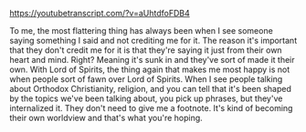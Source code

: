 https://youtubetranscript.com/?v=aUhtdfoFDB4

 To me, the most flattering thing has always been when I see someone saying something I said and not crediting me for it. The reason it's important that they don't credit me for it is that they're saying it just from their own heart and mind. Right? Meaning it's sunk in and they've sort of made it their own. With Lord of Spirits, the thing again that makes me most happy is not when people sort of fawn over Lord of Spirits. When I see people talking about Orthodox Christianity, religion, and you can tell that it's been shaped by the topics we've been talking about, you pick up phrases, but they've internalized it. They don't need to give me a footnote. It's kind of becoming their own worldview and that's what you're hoping.